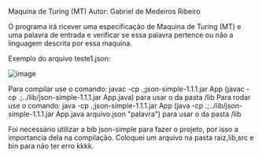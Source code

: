 Maquina de Turing (MT)
Autor: Gabriel de Medeiros Ribeiro

O programa irá ricever uma especificação de Maquina de Turing (MT) e uma palavra de entrada e verificar se essa palavra pertence ou não a linguagem descrita por essa maquina.

Exemplo do arquivo teste1.json:

![image](https://user-images.githubusercontent.com/60329288/206822253-1d6cfd2f-01c6-4e33-bb2b-c1c04920b61b.png)









Para compilar use o comando: javac -cp .;json-simple-1.1.1.jar App (javac -cp .;../lib/json-simple-1.1.1.jar App.java) para usar o da pasta /lib
Para rodar use o comando: java -cp .;json-simple-1.1.1.jar App     (java -cp .;../lib/json-simple-1.1.1.jar App.java arquivo.json "palavra") para usar o da pasta /lib

Foi necessário utilizar a bib json-simple para fazer o projeto, por isso a importancia dela na compilação. Coloquei um arquivo na pasta raiz,lib,src e bin para não ter erro kkkk.

